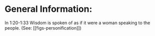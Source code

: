 # General Information:

In 1:20-1:33 Wisdom is spoken of as if it were a woman speaking to the people. (See: [[figs-personification]])